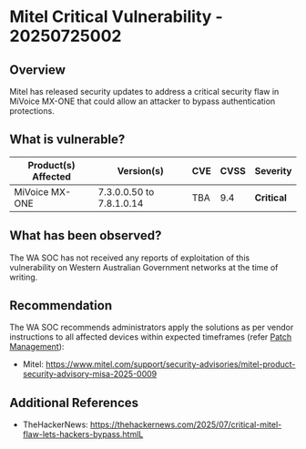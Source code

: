 # Mitel Critical Vulnerability - 20250725002

## Overview

Mitel has released security updates to address a critical security flaw in MiVoice MX-ONE that could allow an attacker to bypass authentication protections.

## What is vulnerable?

| Product(s) Affected | Version(s) | CVE | CVSS | Severity |
| ------------------- | ---------- | --- | ---- | -------- |
|  MiVoice MX-ONE | 7.3.0.0.50 to 7.8.1.0.14 | TBA | 9.4 | **Critical** |

## What has been observed?

The WA SOC has not received any reports of exploitation of this vulnerability on Western Australian Government networks at the time of writing.

## Recommendation

The WA SOC recommends administrators apply the solutions as per vendor instructions to all affected devices within expected timeframes (refer [Patch Management](../guidelines/patch-management.md)):

- Mitel: <https://www.mitel.com/support/security-advisories/mitel-product-security-advisory-misa-2025-0009>

## Additional References

- TheHackerNews: <https://thehackernews.com/2025/07/critical-mitel-flaw-lets-hackers-bypass.htmlL>
